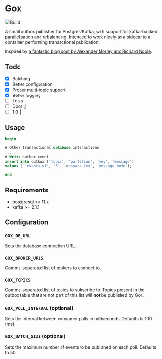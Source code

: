 # Gox
![Build](https://github.com/angusgyoung/gox/actions/workflows/build.yml/badge.svg?branch=main)

A small outbox publisher for Postgres/Kafka, with support for kafka-backed parallelisation and rebalancing. Intended to work nicely as a sidecar to a container performing transactional publication.

Inspired by [a fantastic blog post by Alexander Morley and Richard Noble](https://medium.com/babylon-technology-blog/distributed-outbox-event-publishing-pattern-with-kafka-and-sidecars-c57350c0ff7c).

## Todo
- [x] Batching
- [x] Better configuration
- [x] Proper multi-topic support
- [x] Better logging
- [ ] Tests
- [ ] Docs ;)
- [ ] 1.0 :tada:

## Usage

```sql
begin

# Other transactional database interactions
...
# Write outbox event
insert into outbox ('topic', 'partition', 'key', 'message')
values ( 'events-v1', '5', 'message-key', 'message-body');

end
```

## Requirements
- postgresql >= 11.x
- kafka >= 2.1.1

## Configuration

### `GOX_DB_URL`

Sets the database connection URL.

### `GOX_BROKER_URLS`

Comma-separated list of brokers to connect to. 

### `GOX_TOPICS`

Comma-separated list of topics to subscribe to. Topics present in the outbox table that are not part of this list will **not** be published by Gox.

### `GOX_POLL_INTERVAL` (optional)

Sets the interval between consumer polls in milliseconds. Defaults to 100 (ms).

### `GOX_BATCH_SIZE` (optional)

Sets the maximum number of events to be published on each poll. Defaults to 50.